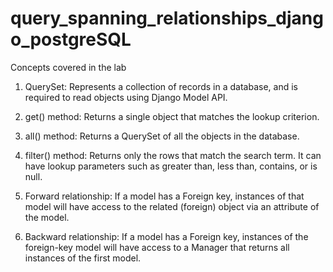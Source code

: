 # query_spanning_relationships_django_postgreSQL

Concepts covered in the lab
1) QuerySet: Represents a collection of records in a database, and is required to read objects using Django Model API.

2) get() method: Returns a single object that matches the lookup criterion.

3) all() method: Returns a QuerySet of all the objects in the database.

4) filter() method: Returns only the rows that match the search term. It can have lookup parameters such as greater than, less than, contains, or is null.

5) Forward relationship: If a model has a Foreign key, instances of that model will have access to the related (foreign) object via an attribute of the model.

6) Backward relationship: If a model has a Foreign key, instances of the foreign-key model will have access to a Manager that returns all instances of the first model.
